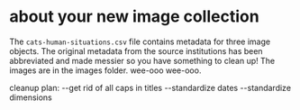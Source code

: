 # about your new image collection

The `cats-human-situations.csv` file contains metadata for three image objects.
The original metadata from the source institutions has been abbreviated and made
messier so you have something to clean up!
The images are in the images folder. wee-ooo wee-ooo.

cleanup plan:
--get rid of all caps in titles
--standardize dates
--standardize dimensions
